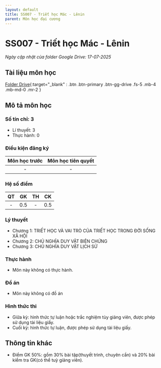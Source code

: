 ```yaml
---
layout: default
title: SS007 - Triết học Mác - Lênin
parent: Môn học đại cương
---
```


# SS007 - Triết học Mác - Lênin

*Ngày cập nhật của folder Google Drive: 17-07-2025*
## Tài liệu môn học

[Folder Drive](https://drive.google.com/drive/folders/15TwGFYlUcsW1rrxEnGvRTolzB-i9XtBI?usp=sharing){:target="_blank" : .btn .btn-primary .btn-gg-drive .fs-5 .mb-4 .mb-md-0 .mr-2 }

## Mô tả môn học

### Số tín chỉ: 3
- Lí thuyết: 3
- Thực hành: 0

### Điều kiện đăng ký

| Môn học trước| Môn học tiên quyết  |
|------|-----|
| <center> - </center>| <center>-</center>|

### Hệ số điểm

| QT   | GK  | TH  | CK  |
|------|-----|-----|-----|
| <center>-</center>| <center>0.5</center>| <center>-</center> | <center>0.5</center> |

### Lý thuyết

- Chương 1: TRIẾT HỌC VÀ VAI TRÒ CỦA TRIẾT HỌC TRONG ĐỜI SỐNG XÃ HỘI 
- Chương 2: CHỦ NGHĨA DUY VẬT BIỆN CHỨNG
- Chương 3: CHỦ NGHĨA DUY VẬT LỊCH SỬ

### Thực hành

- Môn này không có thực hành.

### Đồ án

- Môn này không có đồ án

### Hình thức thi

- Giữa kỳ: hình thức tự luận hoặc trắc nghiệm tùy giảng viên, được phép sử dụng tài liệu giấy.
- Cuối kỳ: hình thức tự luận, được phép sử dụng tài liệu giấy.

## Thông tin khác

- Điểm GK 50%: gồm 30% bài tập(thuyết trình, chuyên cần) và 20% bài kiểm tra GK(có thể tuỳ giảng viên).
